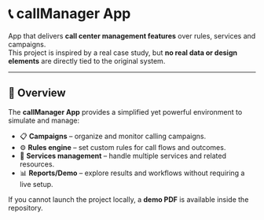 # 📞 callManager App

App that delivers **call center management features** over rules, services and campaigns.  
This project is inspired by a real case study, but **no real data or design elements** are directly tied to the original system.

---

## 🚀 Overview

The **callManager App** provides a simplified yet powerful environment to simulate and manage:

- 📋 **Campaigns** – organize and monitor calling campaigns.  
- ⚙️ **Rules engine** – set custom rules for call flows and outcomes.  
- 👥 **Services management** – handle multiple services and related resources.  
- 📊 **Reports/Demo** – explore results and workflows without requiring a live setup.  

If you cannot launch the project locally, a **demo PDF** is available inside the repository.
